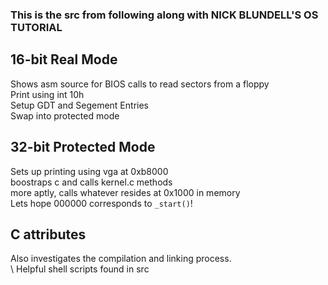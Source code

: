 ### This is the src from following along with NICK BLUNDELL'S OS TUTORIAL
## 16-bit Real Mode
Shows asm source for BIOS calls to read sectors from a floppy\
Print using int 10h\
Setup GDT and Segement Entries\
Swap into protected mode

## 32-bit Protected Mode
Sets up printing using vga at 0xb8000\
boostraps c and calls kernel.c methods\
more aptly, calls whatever resides at 0x1000 in memory\
Lets hope 000000 corresponds to `_start()`!

## C attributes
Also investigates the compilation and linking process.\
\ 
Helpful shell scripts found in src
